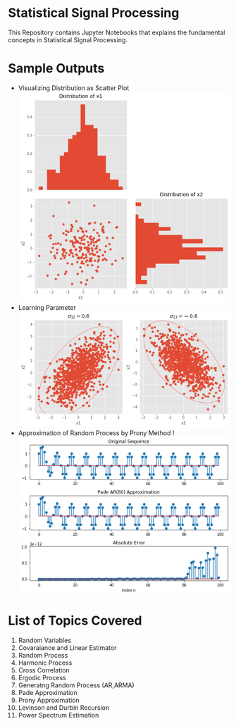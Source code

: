# Statistical Signal Processing 
This Repository contains Jupyter Notebooks that explains the fundamental concepts in Statistical Signal Processing. 

# Sample Outputs
* Visualizing Distribution as Scatter Plot
![alt text](./Images/Sample.png)
* Learning Parameter
![alt text](./Images/Sample2.png)
* Approximation of Random Process by Prony Method
!![alt text](./Images/Sample3.png)

# List of Topics Covered

1. Random Variables
2. Covaraiance and Linear Estimator
3. Random Process
4. Harmonic Process
5. Cross Correlation
6. Ergodic Process
7. Generatng Random Process (AR,ARMA)
8. Pade Approximation
9. Prony Approximation
10. Levinson and Durbin Recursion
11. Power Spectrum Estimation

